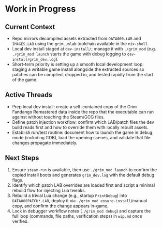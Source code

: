 # Work in Progress

## Current Context
- Repo mirrors decompiled assets extracted from `DATA000.LAB` and `IMAGES.LAB` using the `grim_unlab` toolchain available in the `nix-shell`.
- Local dev install staged at `dev-install/`; manage it with `./grim_mod` (e.g. `./grim_mod launch` starts the game with debug logging to `dev-install/grim_dev.log`).
- Short-term priority is setting up a smooth local development loop: staging a writable game install alongside the extracted sources so patches can be compiled, dropped in, and tested rapidly from the start of the game.

## Active Threads
- Prep local dev install: create a self-contained copy of the Grim Fandango Remastered data inside the repo that the executable can run against without touching the Steam/GOG files.
- Define patch injection workflow: confirm which LAB/patch files the dev build reads first and how to override them with locally rebuilt assets.
- Establish run/test routine: document how to launch the game in debug mode (including GDB), load the opening scenes, and validate that file changes propagate immediately.

## Next Steps
1. Ensure `steam-run` is available, then use `./grim_mod launch` to confirm the copied install boots and generates `grim_dev.log` with the default debug flags.
2. Identify which patch LAB overrides are loaded first and script a minimal rebuild flow for injecting Lua tweaks.
3. Rebuild a trivial Lua change (e.g., startup `PrintDebug`) into `DATA000PATCH*.LAB`, deploy it via `./grim_mod ensure-install`/manual copy, and confirm the change appears in-game.
4. Lock in debugger workflow notes (`./grim_mod debug`) and capture the full loop (commands, file paths, verification steps) in `wip.md` once verified.
